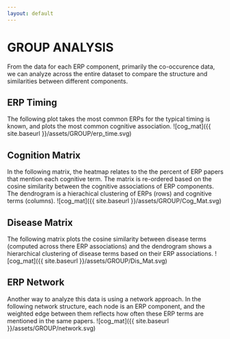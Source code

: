 ```yaml
---
layout: default
---
```


# GROUP ANALYSIS

From the data for each ERP component, primarily the co-occurence data, we can analyze across the entire dataset to compare the structure and similarities between different components.

## ERP Timing
The following plot takes the most common ERPs for the typical timing is known, and plots the most common cognitive association.
![cog_mat]({{ site.baseurl }}/assets/GROUP/erp_time.svg)

## Cognition Matrix
In the following matrix, the heatmap relates to the the percent of ERP papers that mention each cognitive term. The matrix is re-ordered based on the cosine similarity between the cognitive associations of ERP components. The dendrogram is a hierachical clustering of ERPs (rows) and cognitive terms (columns).
![cog_mat]({{ site.baseurl }}/assets/GROUP/Cog_Mat.svg)

## Disease Matrix
The following matrix plots the cosine similarity between disease terms (computed across there ERP associations) and the dendrogram shows a hierarchical clustering of disease terms based on their ERP associations.
![cog_mat]({{ site.baseurl }}/assets/GROUP/Dis_Mat.svg)

## ERP Network
Another way to analyze this data is using a network approach. In the following network structure, each node is an ERP component, and the weighted edge between them reflects how often these ERP terms are mentioned in the same papers.
![cog_mat]({{ site.baseurl }}/assets/GROUP/network.svg)